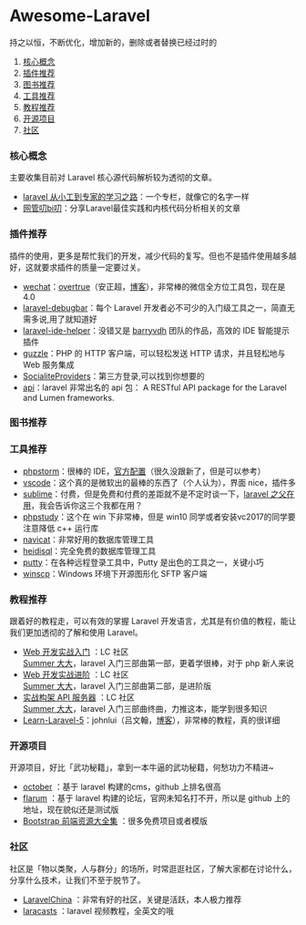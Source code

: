 # Awesome-Laravel 
持之以恒，不断优化，增加新的，删除或者替换已经过时的
1. [核心概念](#核心概念)
2. [插件推荐](#插件推荐)
3. [图书推荐](#图书推荐)
4. [工具推荐](#工具推荐)
5. [教程推荐](#教程推荐)
6. [开源项目](#开源项目)
7. [社区](#社区)
### <span id ="core">核心概念</span>
主要收集目前对 Laravel 核心源代码解析较为透彻的文章。
- [laravel 从小工到专家的学习之路](https://laravel-china.org/coder_to_artisan)：一个专栏，就像它的名字一样
- [网管叨bi叨](https://laravel-china.org/kevintech)：分享Laravel最佳实践和内核代码分析相关的文章
### <span id ="vender">插件推荐</span>
插件的使用，更多是帮忙我们的开发，减少代码的复写。但也不是插件使用越多越好，这就要求插件的质量一定要过关。
- [wechat](https://www.easywechat.com/)：[overtrue](https://github.com/overtrue)（安正超，[博客](https://overtrue.me/)），非常棒的微信全方位工具包，现在是 4.0
- [laravel-debugbar](https://github.com/barryvdh/laravel-debugbar)：每个 Laravel 开发者必不可少的入门级工具之一，简直无需多说,用了就知道好
- [laravel-ide-helper](https://github.com/barryvdh/laravel-ide-helper)：没错又是 [barryvdh](https://github.com/barryvdh) 团队的作品，高效的 IDE 智能提示插件
- [guzzle](https://github.com/guzzle/guzzle)：PHP 的 HTTP 客户端，可以轻松发送 HTTP 请求，并且轻松地与 Web 服务集成
- [SocialiteProviders](https://github.com/SocialiteProviders)：第三方登录,可以找到你想要的
- [api](https://github.com/dingo/api)：laravel 非常出名的 api 包： A RESTful API package for the Laravel and Lumen frameworks.
### <span id ="book">图书推荐</span>
### <span id ="tool">工具推荐</span>
- [phpstorm](https://www.jetbrains.com/phpstorm/)：很棒的 IDE，[官方配置](https://confluence.jetbrains.com/display/PhpStorm/Laravel+Development+using+PhpStorm)（很久没跟新了，但是可以参考）
- [vscode](https://code.visualstudio.com/)：这个真的是微软出的最棒的东西了（个人认为），界面 nice，插件多
- [sublime](https://www.sublimetext.com/)：付费，但是免费和付费的差距就不是不定时谈一下，[laravel 之父在用](https://laravel-china.org/articles/4184/laravels-father-taylor-otwell-how-to-work)，我会告诉你这三个我都在用？
- [phpstudy](http://phpstudy.php.cn/)：这个在 win 下非常棒，但是 win10 同学或者安装vc2017的同学要注意降低 c++ 运行库
- [navicat](http://www.navicat.com.cn/)：非常好用的数据库管理工具
- [heidisql](https://www.heidisql.com/)：完全免费的数据库管理工具
- [putty](https://www.putty.org/)：在各种远程登录工具中，Putty 是出色的工具之一，关键小巧
- [winscp](https://winscp.net/eng/docs/lang:chs)：Windows 环境下开源图形化 SFTP 客户端
### <span id ="course">教程推荐</span>
跟着好的教程走，可以有效的掌握 Laravel 开发语言，尤其是有价值的教程，能让我们更加透彻的了解和使用 Laravel。
- [Web 开发实战入门](https://laravel-china.org/courses/laravel-essential-training-5.5) ：LC 社区 [	
Summer 大大](https://laravel-china.org/users/1)，laravel 入门三部曲第一部，更着学很棒，对于 php 新人来说
- [ Web 开发实战进阶](https://laravel-china.org/courses/laravel-intermediate-training-5.5) ：LC 社区 [	
Summer 大大](https://laravel-china.org/users/1)，laravel 入门三部曲第二部，是进阶版
- [实战构架 API 服务器](https://laravel-china.org/courses/laravel-advance-training-5.5) ：LC 社区 [	
Summer 大大](https://laravel-china.org/users/1)，laravel 入门三部曲终曲，力推这本，能学到很多知识
- [Learn-Laravel-5](https://github.com/johnlui/Learn-Laravel-5)：johnlui（吕文翰，[博客](https://lvwenhan.com/)），非常棒的教程，真的很详细
### <span id ="open">开源项目</span>
开源项目，好比「武功秘籍」，拿到一本牛逼的武功秘籍，何愁功力不精进~
- [october](http://octobercms.com/) ：基于 laravel 构建的cms，github 上排名很高
- [flarum](https://github.com/flarum/flarum) ：基于 laravel 构建的论坛，官网未知名打不开，所以是 github 上的地址，现在貌似还是测试版
- [Bootstrap 前端资源大全集](https://laravel-china.org/articles/13696/a-complete-set-of-bootstrap-front-end-resources-continuous-update) ：很多免费项目或者模版
### <span id ="community">社区</span>
社区是「物以类聚，人与群分」的场所，时常逛逛社区，了解大家都在讨论什么，分享什么技术，让我们不至于脱节了。
- [LaravelChina](https://laravel-china.org/) ：非常有好的社区，关键是活跃，本人极力推荐
- [laracasts](https://laracasts.com/) ：laravel 视频教程，全英文的哦